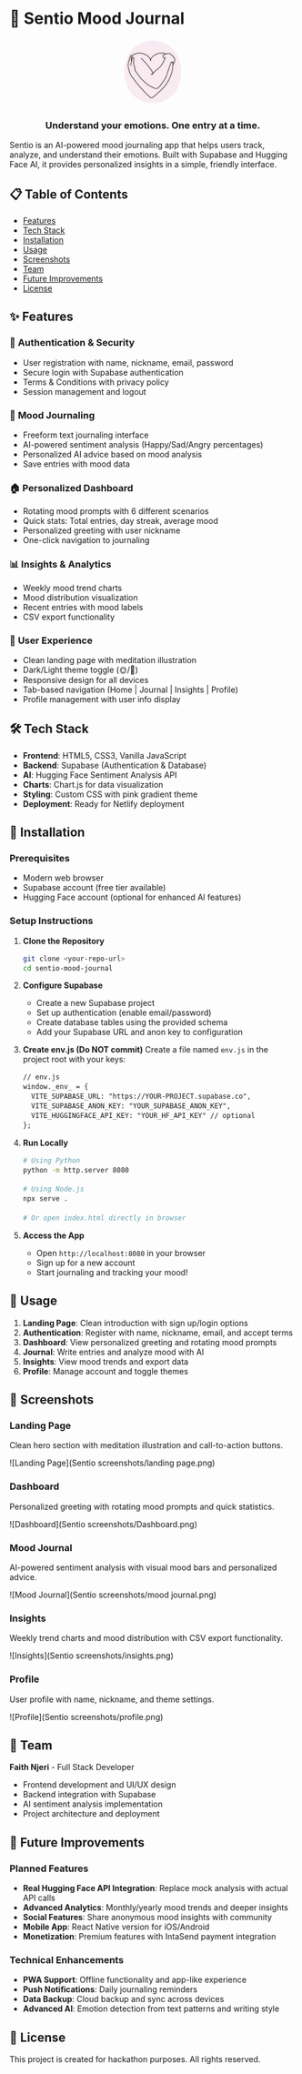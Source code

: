 # 🌸 Sentio Mood Journal

<div align="center">
  <img src="Logo/Sentio logo 2.png" alt="Sentio Logo" width="100" style="border-radius: 50%;">
  <h3>Understand your emotions. One entry at a time.</h3>
</div>

Sentio is an AI-powered mood journaling app that helps users track, analyze, and understand their emotions. Built with Supabase and Hugging Face AI, it provides personalized insights in a simple, friendly interface.

## 📋 Table of Contents

- [Features](#-features)
- [Tech Stack](#-tech-stack)
- [Installation](#-installation)
- [Usage](#-usage)
- [Screenshots](#-screenshots)
- [Team](#-team)
- [Future Improvements](#-future-improvements)
- [License](#-license)

## ✨ Features

### 🔐 **Authentication & Security**
- User registration with name, nickname, email, password
- Secure login with Supabase authentication
- Terms & Conditions with privacy policy
- Session management and logout

### 📝 **Mood Journaling**
- Freeform text journaling interface
- AI-powered sentiment analysis (Happy/Sad/Angry percentages)
- Personalized AI advice based on mood analysis
- Save entries with mood data

### 🏠 **Personalized Dashboard**
- Rotating mood prompts with 6 different scenarios
- Quick stats: Total entries, day streak, average mood
- Personalized greeting with user nickname
- One-click navigation to journaling

### 📊 **Insights & Analytics**
- Weekly mood trend charts
- Mood distribution visualization
- Recent entries with mood labels
- CSV export functionality

### 🎨 **User Experience**
- Clean landing page with meditation illustration
- Dark/Light theme toggle (🌞/🌙)
- Responsive design for all devices
- Tab-based navigation (Home | Journal | Insights | Profile)
- Profile management with user info display

## 🛠️ Tech Stack

- **Frontend**: HTML5, CSS3, Vanilla JavaScript
- **Backend**: Supabase (Authentication & Database)
- **AI**: Hugging Face Sentiment Analysis API
- **Charts**: Chart.js for data visualization
- **Styling**: Custom CSS with pink gradient theme
- **Deployment**: Ready for Netlify deployment

## 🚀 Installation

### Prerequisites
- Modern web browser
- Supabase account (free tier available)
- Hugging Face account (optional for enhanced AI features)

### Setup Instructions

1. **Clone the Repository**
   ```bash
   git clone <your-repo-url>
   cd sentio-mood-journal
   ```

2. **Configure Supabase**
   - Create a new Supabase project
   - Set up authentication (enable email/password)
   - Create database tables using the provided schema
   - Add your Supabase URL and anon key to configuration

3. **Create env.js (Do NOT commit)**
   Create a file named `env.js` in the project root with your keys:
   ```html
   // env.js
   window._env_ = {
     VITE_SUPABASE_URL: "https://YOUR-PROJECT.supabase.co",
     VITE_SUPABASE_ANON_KEY: "YOUR_SUPABASE_ANON_KEY",
     VITE_HUGGINGFACE_API_KEY: "YOUR_HF_API_KEY" // optional
   };
   ```

4. **Run Locally**
   ```bash
   # Using Python
   python -m http.server 8080
   
   # Using Node.js
   npx serve .
   
   # Or open index.html directly in browser
   ```

5. **Access the App**
   - Open `http://localhost:8080` in your browser
   - Sign up for a new account
   - Start journaling and tracking your mood!

## 📱 Usage

1. **Landing Page**: Clean introduction with sign up/login options
2. **Authentication**: Register with name, nickname, email, and accept terms
3. **Dashboard**: View personalized greeting and rotating mood prompts
4. **Journal**: Write entries and analyze mood with AI
5. **Insights**: View mood trends and export data
6. **Profile**: Manage account and toggle themes

## 📸 Screenshots

### Landing Page
Clean hero section with meditation illustration and call-to-action buttons.

![Landing Page](Sentio screenshots/landing page.png)

### Dashboard
Personalized greeting with rotating mood prompts and quick statistics.

![Dashboard](Sentio screenshots/Dashboard.png)

### Mood Journal
AI-powered sentiment analysis with visual mood bars and personalized advice.

![Mood Journal](Sentio screenshots/mood journal.png)

### Insights
Weekly trend charts and mood distribution with CSV export functionality.

![Insights](Sentio screenshots/insights.png)

### Profile
User profile with name, nickname, and theme settings.

![Profile](Sentio screenshots/profile.png)

## 👥 Team

**Faith Njeri** - Full Stack Developer
- Frontend development and UI/UX design
- Backend integration with Supabase
- AI sentiment analysis implementation
- Project architecture and deployment

## 🚀 Future Improvements

### Planned Features
- **Real Hugging Face API Integration**: Replace mock analysis with actual API calls
- **Advanced Analytics**: Monthly/yearly mood trends and deeper insights
- **Social Features**: Share anonymous mood insights with community
- **Mobile App**: React Native version for iOS/Android
- **Monetization**: Premium features with IntaSend payment integration

### Technical Enhancements
- **PWA Support**: Offline functionality and app-like experience
- **Push Notifications**: Daily journaling reminders
- **Data Backup**: Cloud backup and sync across devices
- **Advanced AI**: Emotion detection from text patterns and writing style

## 📄 License

This project is created for hackathon purposes. All rights reserved.
